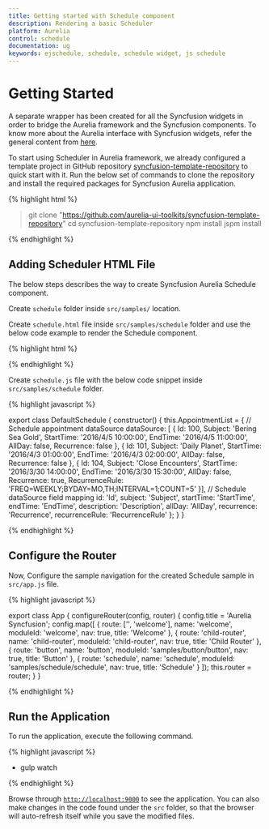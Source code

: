 ```yaml
---
title: Getting started with Schedule component
description: Rendering a basic Scheduler
platform: Aurelia
control: schedule
documentation: ug
keywords: ejschedule, schedule, schedule widget, js schedule
---
```


# Getting Started

A separate wrapper has been created for all the Syncfusion widgets in order to bridge the Aurelia framework and the Syncfusion components. To know more about the Aurelia interface with Syncfusion widgets, refer the general content from [here](/aurelia/overview).

To start using Scheduler in Aurelia framework, we already configured a template project in GitHub repository [syncfusion-template-repository](https://github.com/aurelia-ui-toolkits/syncfusion-template-repository) to quick start with it. Run the below set of commands to clone the repository and install the required packages for Syncfusion Aurelia application.

{% highlight html %}

> git clone "https://github.com/aurelia-ui-toolkits/syncfusion-template-repository"
> cd syncfusion-template-repository
> npm install
> jspm install

{% endhighlight %}

## Adding Scheduler HTML File

The below steps describes the way to create Syncfusion Aurelia Schedule component.

Create `schedule` folder inside `src/samples/` location.

Create `schedule.html` file inside `src/samples/schedule` folder and use the below code example to render the Schedule component.

{% highlight html %}

<template>    
    <div>
        <ej-schedule id="Schedule1" e-width="100%" e-height="575px" e-appointment-settings.bind="AppointmentList" e-current-date="04/03/2016">
        </ej-schedule>
    </div>
</template>

{% endhighlight %}

Create `schedule.js` file with the below code snippet inside `src/samples/schedule` folder.

{% highlight javascript %}

export class DefaultSchedule {
    constructor() {
      this.AppointmentList = {
        // Schedule appointment dataSource
        dataSource: [
          {
            Id: 100,
            Subject: 'Bering Sea Gold',
            StartTime: '2016/4/5 10:00:00',
            EndTime: '2016/4/5 11:00:00',
            AllDay: false,
            Recurrence: false
          }, {
            Id: 101,
            Subject: 'Daily Planet',
            StartTime: '2016/4/3 01:00:00',
            EndTime: '2016/4/3 02:00:00',
            AllDay: false,
            Recurrence: false
          }, {
            Id: 104,
            Subject: 'Close Encounters',
            StartTime: '2016/3/30 14:00:00',
            EndTime: '2016/3/30 15:30:00',
            AllDay: false,
            Recurrence: true,
            RecurrenceRule: 'FREQ=WEEKLY;BYDAY=MO,TH;INTERVAL=1;COUNT=5'
          }],
        // Schedule dataSource field mapping
        id: 'Id',
        subject: 'Subject',
        startTime: 'StartTime',
        endTime: 'EndTime',
        description: 'Description',
        allDay: 'AllDay',
        recurrence: 'Recurrence',
        recurrenceRule: 'RecurrenceRule'
      };
    }
}

{% endhighlight %}

## Configure the Router

Now, Configure the sample navigation for the created Schedule sample in `src/app.js` file.

{% highlight javascript %}

export class App {
 configureRouter(config, router) {
  config.title = 'Aurelia Syncfusion';
  config.map([
   { route: ['', 'welcome'], name: 'welcome', moduleId: 'welcome',
                nav: true, title: 'Welcome' },
   { route: 'child-router',  name: 'child-router', moduleId: 'child-router',
                nav: true, title: 'Child Router' },
   { route: 'button', name: 'button', moduleId: 'samples/button/button',
                nav: true, title: 'Button' },
   { route: 'schedule', name: 'schedule', moduleId: 'samples/schedule/schedule',
                nav: true, title: 'Schedule' }
 ]);
 this.router = router;
 }
}

{% endhighlight %}

## Run the Application

To run the application, execute the following command.

{% highlight javascript %}

* gulp watch

{% endhighlight %}

Browse through [`http://localhost:9000`](http://localhost:9000)  to see the application. You can also make changes in the code found under the `src` folder, so that the browser will auto-refresh itself while you save the modified files.
